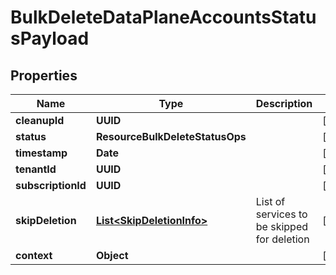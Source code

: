

# BulkDeleteDataPlaneAccountsStatusPayload


## Properties

Name | Type | Description | Notes
------------ | ------------- | ------------- | -------------
**cleanupId** | **UUID** |  |  [optional]
**status** | **ResourceBulkDeleteStatusOps** |  |  [optional]
**timestamp** | **Date** |  |  [optional]
**tenantId** | **UUID** |  |  [optional]
**subscriptionId** | **UUID** |  |  [optional]
**skipDeletion** | [**List&lt;SkipDeletionInfo&gt;**](SkipDeletionInfo.md) | List of services to be skipped for deletion |  [optional]
**context** | **Object** |  |  [optional]



